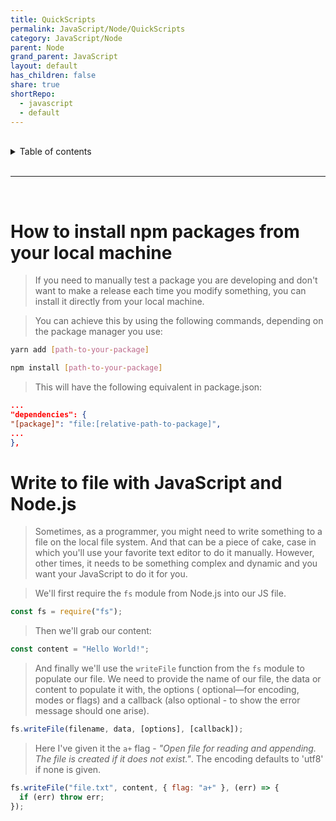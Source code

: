 ```yaml
---
title: QuickScripts
permalink: JavaScript/Node/QuickScripts
category: JavaScript/Node
parent: Node
grand_parent: JavaScript
layout: default
has_children: false
share: true
shortRepo:
  - javascript
  - default
---
```


<br/>

<details markdown="block">                
<summary>                
Table of contents                
</summary>                
{: .text-delta }                
1. TOC                
{:toc}                
</details>

<br/>

---

<br/>

# How to install npm packages from your local machine

> If you need to manually test a package you are developing and don't want to make a release each time you modify something, you can install it directly from your local machine.

> You can achieve this by using the following commands, depending on the package manager you use:

```bash
yarn add [path-to-your-package]
```

```bash
npm install [path-to-your-package]
```

> This will have the following equivalent in package.json:

```json
...
"dependencies": {
"[package]": "file:[relative-path-to-package]",
...
},
```

# Write to file with JavaScript and Node.js

> Sometimes, as a programmer, you might need to write something to a file on the local file system.
> And that can be a piece of cake, case in which you'll use your favorite text editor to do it
> manually.
> However, other times, it needs to be something complex and dynamic and you want your JavaScript to do it for you.

> We'll first require the `fs` module from Node.js into our JS file.

```javascript
const fs = require("fs");
```

> Then we'll grab our content:

```javascript
const content = "Hello World!";
```

> And finally we'll use the `writeFile` function from the `fs` module to populate our file.
> We need to provide the name of our file, the data or content to populate it with, the options (
> optional—for encoding, modes or flags) and a callback (also optional - to show the error message should one arise).

```javascript
fs.writeFile(filename, data, [options], [callback]);
```

> Here I've given it the `a+` flag - _"Open file for reading and appending. The file is created if it does not exist."_. The encoding defaults to 'utf8' if none is given.

```javascript
fs.writeFile("file.txt", content, { flag: "a+" }, (err) => {
  if (err) throw err;
});
```